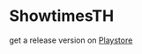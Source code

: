 # ShowtimesTH

get a release version on [Playstore](https://play.google.com/store/apps/details?id=co.zzyzx.showtimes.android)

